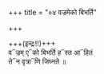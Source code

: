 +++
title = "०४ वज्रमेको बिभर्ति"

+++

+++(इन्द्रः!!)+++  
व᳓ज्रम् ए᳓को बिभर्ति ह᳓स्त आ᳓हितं  
ते᳓न वृत्रा᳓णि जिघ्नते ॥
